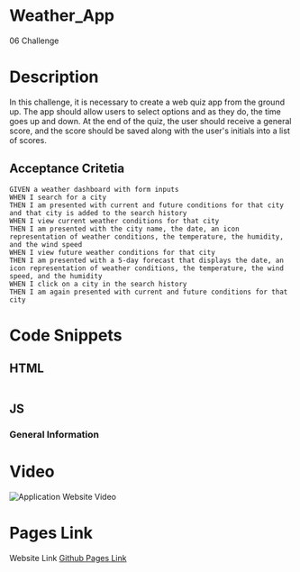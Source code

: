 # Weather_App
06 Challenge

# Description
In this challenge, it is necessary to create a web quiz app from the ground up. The app should allow users to select options and as they do, the time goes up and down. At the end of the quiz, the user should receive a general score, and the score should be saved along with the user's initials into a list of scores.

## Acceptance Critetia
```
GIVEN a weather dashboard with form inputs
WHEN I search for a city
THEN I am presented with current and future conditions for that city and that city is added to the search history
WHEN I view current weather conditions for that city
THEN I am presented with the city name, the date, an icon representation of weather conditions, the temperature, the humidity, and the wind speed
WHEN I view future weather conditions for that city
THEN I am presented with a 5-day forecast that displays the date, an icon representation of weather conditions, the temperature, the wind speed, and the humidity
WHEN I click on a city in the search history
THEN I am again presented with current and future conditions for that city
```

# Code Snippets
## HTML
```HTML
```

## JS
### General Information


# Video
![Application Website Video](./assets/video/challenge06video.gif)
# Pages Link
Website Link [Github Pages Link](https://santis1001.github.io/Weather_App/)